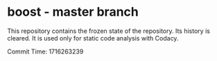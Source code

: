 # boost - master branch

This repository contains the frozen state of the repository.
Its history is cleared. It is used only for static code
analysis with Codacy.

Commit Time: 1716263239